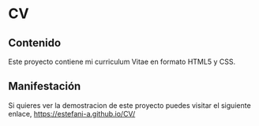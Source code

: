 # CV

## Contenido

Este proyecto contiene mi curriculum Vitae en formato HTML5 y CSS.

## Manifestación

Si quieres ver la demostracion de este proyecto puedes visitar el siguiente enlace,
https://estefani-a.github.io/CV/

